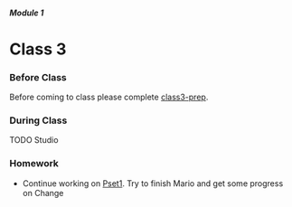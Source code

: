 ##### Module 1

# Class 3

### Before Class
Before coming to class please complete [class3-prep]().

### During Class

TODO Studio

### Homework
* Continue working on [Pset1](). Try to finish Mario and get some progress on Change

